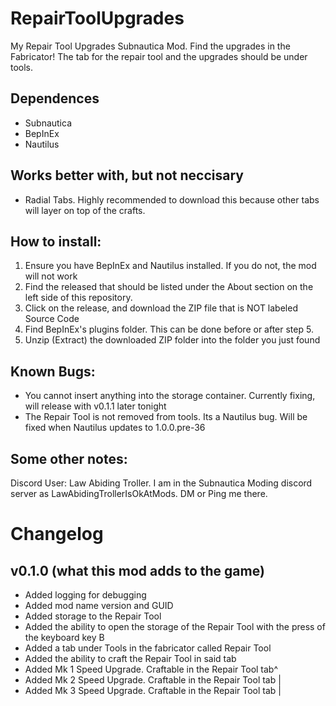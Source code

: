 # RepairToolUpgrades
My Repair Tool Upgrades Subnautica Mod. Find the upgrades in the Fabricator! The tab for the repair tool and the upgrades should be under tools.

## Dependences

 - Subnautica
 - BepInEx
 - Nautilus

## Works better with, but not neccisary

 - Radial Tabs. Highly recommended to download this because other tabs will layer on top of the crafts.

## How to install:

1. Ensure you have BepInEx and Nautilus installed. If you do not, the mod will not work
2. Find the released that should be listed under the About section on the left side of this repository.
3. Click on the release, and download the ZIP file that is NOT labeled Source Code
4. Find BepInEx's plugins folder. This can be done before or after step 5.
5. Unzip (Extract) the downloaded ZIP folder into the folder you just found

## Known Bugs:

 - You cannot insert anything into the storage container. Currently fixing, will release with v0.1.1 later tonight
 - The Repair Tool is not removed from tools. Its a Nautilus bug. Will be fixed when Nautilus updates to 1.0.0.pre-36

## Some other notes:

Discord User: Law Abiding Troller. I am in the Subnautica Moding discord server as LawAbidingTrollerIsOkAtMods. DM or Ping me there.

# Changelog
## v0.1.0 (what this mod adds to the game)
 - Added logging for debugging
 - Added mod name version and GUID
 - Added storage to the Repair Tool
 - Added the ability to open the storage of the Repair Tool with the press of the keyboard key B
 - Added a tab under Tools in the fabricator called Repair Tool
 - Added the ability to craft the Repair Tool in said tab
 - Added Mk 1 Speed Upgrade. Craftable in the Repair Tool tab^
 - Added Mk 2 Speed Upgrade. Craftable in the Repair Tool tab |
 - Added Mk 3 Speed Upgrade. Craftable in the Repair Tool tab |
